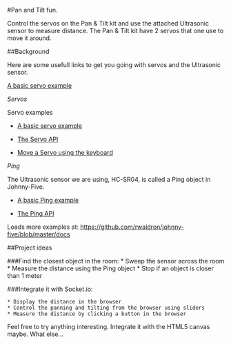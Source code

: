 #Pan and Tilt fun.

Control the servos on the Pan & Tilt kit and use the attached Ultrasonic sensor to measure distance.
The Pan & Tilt kit have 2 servos that one use to move it around.

##Background

Here are some usefull links to get you going with servos and the Ultrasonic sensor.

[A basic servo example](http://node-ardx.org/exercises/4)

*Servos*

Servo examples

* [A basic servo example](http://node-ardx.org/exercises/4)

* [The Servo API](https://github.com/rwaldron/johnny-five/wiki/Servo)

* [Move a Servo using the keyboard](https://github.com/rwaldron/johnny-five/blob/master/docs/servo-keypress.md)

*Ping*

The Ultrasonic sensor we are using, HC-SR04, is called a Ping object in Johnny-Five.

* [A basic Ping example](https://github.com/rwaldron/johnny-five/blob/master/docs/ping.md)

* [The Ping API](https://github.com/rwaldron/johnny-five/wiki/Ping)

Loads more examples at: https://github.com/rwaldron/johnny-five/blob/master/docs

##Project ideas

###Find the closest object in the room:
	* Sweep the sensor across the room
	* Measure the distance using the Ping object
	* Stop if an object is closer than 1 meter

###Integrate it with Socket.io:

	* Display the distance in the browser
	* Control the panning and tilting from the browser using sliders
	* Measure the distance by clicking a button in the browser

Feel free to try anything interesting. Integrate it with the HTML5 canvas maybe. What else...